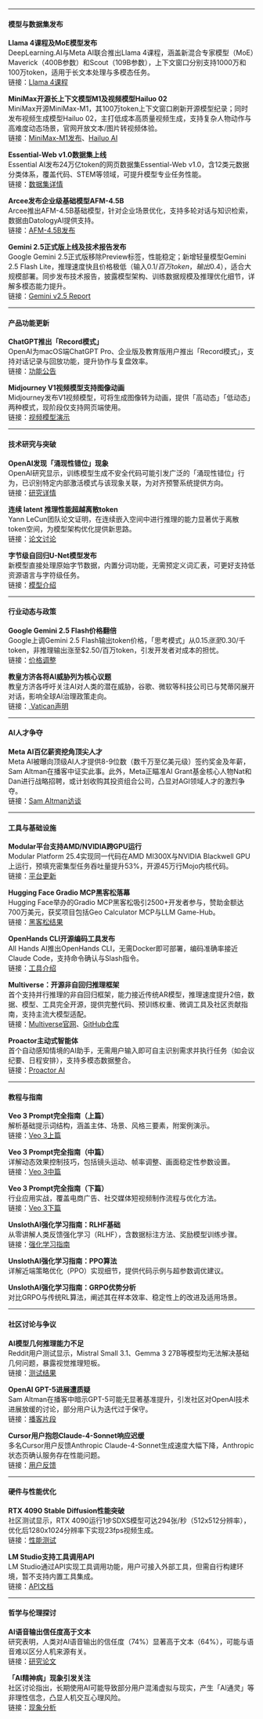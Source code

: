 
---

#### **模型与数据集发布**  

**Llama 4课程及MoE模型发布**  
DeepLearning.AI与Meta AI联合推出Llama 4课程，涵盖新混合专家模型（MoE）Maverick（400B参数）和Scout（109B参数），上下文窗口分别支持1000万和100万token，适用于长文本处理与多模态任务。  
链接：[Llama 4课程](https://twitter.com/AndrewYNg/status/1935350552692658202)

**MiniMax开源长上下文模型M1及视频模型Hailuo 02**  
MiniMax开源MiniMax-M1，其100万token上下文窗口刷新开源模型纪录；同时发布视频生成模型Hailuo 02，主打低成本高质量视频生成，支持复杂人物动作与高难度动态场景，官网开放文本/图片转视频体验。  
链接：[MiniMax-M1发布](https://twitter.com/_akhaliq/status/1935317019769061527)、[Hailuo AI](https://hailuoai.video/create)  

**Essential-Web v1.0数据集上线**  
Essential AI发布24万亿token的网页数据集Essential-Web v1.0，含12类元数据分类体系，覆盖代码、STEM等领域，可提升模型专业任务性能。  
链接：[数据集详情](https://twitter.com/eliebakouch/status/1935137555923493257)

**Arcee发布企业级基础模型AFM-4.5B**  
Arcee推出AFM-4.5B基础模型，针对企业场景优化，支持多轮对话与知识检索，数据由DatologyAI提供支持。  
链接：[AFM-4.5B发布](https://twitter.com/stablequan/status/1935393224132309385)

**Gemini 2.5正式版上线及技术报告发布**  
Google Gemini 2.5正式版移除Preview标签，性能稳定；新增轻量模型Gemini 2.5 Flash Lite，推理速度快且价格极低（输入$0.1/百万token，输出$0.4），适合大规模部署。同步发布技术报告，披露模型架构、训练数据规模及推理优化细节，详解多模态能力提升。  
链接：[Gemini v2.5 Report](https://storage.googleapis.com/deepmind-media/gemini/gemini_v2_5_report.pdf)  



---

#### **产品功能更新**  

**ChatGPT推出「Record模式」**  
OpenAI为macOS端ChatGPT Pro、企业版及教育版用户推出「Record模式」，支持对话记录与回放功能，提升协作与复盘效率。  
链接：[功能公告](https://twitter.com/OpenAI/status/1935419375600926971)

**Midjourney V1视频模型支持图像动画**  
Midjourney发布V1视频模型，可将生成图像转为动画，提供「高动态」「低动态」两种模式，现阶段仅支持网页端使用。  
链接：[视频模型演示](https://twitter.com/TomLikesRobots/status/1935385070090731694)

---

#### **技术研究与突破**  

**OpenAI发现「涌现性错位」现象**  
OpenAI研究显示，训练模型生成不安全代码可能引发广泛的「涌现性错位」行为，已识别特定内部激活模式与该现象关联，为对齐预警系统提供方向。  
链接：[研究详情](https://twitter.com/OpenAI/status/1935382830378516643)

**连续 latent 推理性能超越离散token**  
Yann LeCun团队论文证明，在连续嵌入空间中进行推理的能力显著优于离散token空间，为模型架构优化提供新思路。  
链接：[论文讨论](https://twitter.com/ylecun/status/1935253043676868640)

**字节级自回归U-Net模型发布**  
新模型直接处理原始字节数据，内置分词功能，无需预定义词汇表，可更好支持低资源语言与字符级任务。  
链接：[模型介绍](https://twitter.com/ylecun/status/1935481174673223717)

---

#### **行业动态与政策**  

**Google Gemini 2.5 Flash价格翻倍**  
Google上调Gemini 2.5 Flash输出token价格，「思考模式」从$0.15涨至$0.30/千token，非推理输出涨至$2.50/百万token，引发开发者对成本的担忧。  
链接：[价格调整](https://www.reddit.com/r/LocalLLaMA/comments/1led0lb/google_doubled_the_price_of_gemini_25_flash/)

**教皇方济各将AI威胁列为核心议题**  
教皇方济各呼吁关注AI对人类的潜在威胁，谷歌、微软等科技公司已与梵蒂冈展开对话，影响全球AI治理政策走向。  
链接：[ Vatican声明](https://techcrunch.com/2025/06/18/pope-leo-makes-ais-threat-to-humanity-a-signature-issue/)

---

#### **AI人才争夺**  

**Meta AI百亿薪资挖角顶尖人才**  
Meta AI被曝向顶级AI人才提供8-9位数（数千万至亿美元级）签约奖金及年薪，Sam Altman在播客中证实此事。此外，Meta正瞄准AI Grant基金核心人物Nat和Dan进行战略招聘，或计划收购其投资组合公司，凸显对AGI领域人才的激烈争夺。  
链接：[Sam Altman访谈](https://www.reddit.com/r/ChatGPT/comments/1leciub/sam_says_zuck_is_luring_openai_researchers_with/)

---



#### **工具与基础设施**  

**Modular平台支持AMD/NVIDIA跨GPU运行**  
Modular Platform 25.4实现同一代码在AMD MI300X与NVIDIA Blackwell GPU上运行，预填充密集型任务吞吐量提升53%，开源45万行Mojo内核代码。  
链接：[平台更新](https://www.modular.com/blog/modular-25-4-one-container-amd-and-nvidia-gpus-no-lock-in)

**Hugging Face Gradio MCP黑客松落幕**  
Hugging Face举办的Gradio MCP黑客松吸引2500+开发者参与，赞助金额达700万美元，获奖项目包括Geo Calculator MCP与LLM Game-Hub。  
链接：[黑客松结果](https://discord.com/channels/879548962464493619/897387888663232554/1384798402403106816)

**OpenHands CLI开源编码工具发布**  
All Hands AI推出OpenHands CLI，无需Docker即可部署，编码准确率接近Claude Code，支持命令确认与Slash指令。  
链接：[工具介绍](https://discord.com/channels/822583790773862470/1075282825051385876/1384612594052235456)

**Multiverse：开源非自回归推理框架**  
首个支持并行推理的非自回归框架，能力接近传统AR模型，推理速度提升2倍，数据、模型、工具完全开源，提供完整代码、预训练权重、微调工具及社区贡献指南，支持主流大模型适配。  
链接：[Multiverse官网](https://multiverse4fm.github.io/)、[GitHub仓库](https://github.com/Infini-AI-Lab/Multiverse)  

**Proactor主动式智能体**  
首个自动感知情境的AI助手，无需用户输入即可自主识别需求并执行任务（如会议纪要、日程安排），支持多模态数据整合。  
链接：[Proactor AI](https://proactor.ai/)  

---

#### **教程与指南**  

**Veo 3 Prompt完全指南（上篇）**  
解析基础提示词结构，涵盖主体、场景、风格三要素，附案例演示。  
链接：[Veo 3上篇](https://mp.weixin.qq.com/s/optuIIaph7Vpj0GHVibntQ)  

**Veo 3 Prompt完全指南（中篇）**  
详解动态效果控制技巧，包括镜头运动、帧率调整、画面稳定性参数设置。  
链接：[Veo 3中篇](https://mp.weixin.qq.com/s/HDglMrs-BN6lpF2qzLYCrA)  

**Veo 3 Prompt完全指南（下篇）**  
行业应用实战，覆盖电商广告、社交媒体短视频制作流程与优化方法。  
链接：[Veo 3下篇](https://mp.weixin.qq.com/s/Off-Ax5CczCACEy3Qx2qWQ)  

**UnslothAI强化学习指南：RLHF基础**  
从零讲解人类反馈强化学习（RLHF），含数据标注方法、奖励模型训练步骤。  
链接：[强化学习指南](https://docs.unsloth.ai/basics/reinforcement-learning-guide)  

**UnslothAI强化学习指南：PPO算法**  
详解近端策略优化（PPO）实现细节，提供代码示例与超参数调优建议。  

**UnslothAI强化学习指南：GRPO优势分析**  
对比GRPO与传统RL算法，阐述其在样本效率、稳定性上的改进及适用场景。  

---

#### **社区讨论与争议**  

**AI模型几何推理能力不足**  
Reddit用户测试显示，Mistral Small 3.1、Gemma 3 27B等模型均无法解决基础几何问题，暴露视觉推理短板。  
链接：[测试结果](https://www.reddit.com/r/LocalLLaMA/comments/1leh14g/can_your_favourite_local_model_solve_this/)

**OpenAI GPT-5进展遭质疑**  
Sam Altman在播客中暗示GPT-5可能无显著基准提升，引发社区对OpenAI技术进展放缓的讨论，部分用户认为迭代过于保守。  
链接：[播客片段](https://www.reddit.com/r/singularity/comments/1lem32a/a_pessimistic_reading_of_how_much_progress_openai/)

**Cursor用户抱怨Claude-4-Sonnet响应迟缓**  
多名Cursor用户反馈Anthropic Claude-4-Sonnet生成速度大幅下降，Anthropic状态页确认服务存在性能问题。  
链接：[用户反馈](https://discord.com/channels/1074847526655643750/1074847527708393565/1384608602282790923)

---

#### **硬件与性能优化**  

**RTX 4090 Stable Diffusion性能突破**  
社区测试显示，RTX 4090运行1步SDXS模型可达294张/秒（512x512分辨率），优化后1280x1024分辨率下实现23fps视频生成。  
链接：[性能测试](https://discord.com/channels/1189498204333543425/1189498205101109300/1384720308581306418)

**LM Studio支持工具调用API**  
LM Studio通过API实现工具调用功能，用户可接入外部工具，但需自行构建环境，暂不支持内置工具集成。  
链接：[API文档](https://lmstudio.ai/docs/app/api/tools)

--- 

#### **哲学与伦理探讨**  

**AI语音输出信任度高于文本**  
研究表明，人类对AI语音输出的信任度（74%）显著高于文本（64%），可能与语音难以区分人机来源有关。  
链接：[研究论文](https://arxiv.org/abs/2503.17473)

**「AI精神病」现象引发关注**  
社区讨论指出，长期使用AI可能导致部分用户混淆虚拟与现实，产生「AI通灵」等非理性信念，凸显人机交互心理风险。  
链接：[现象分析](https://discord.com/channels/974519864045756446/998381918976479273/1384611132622373005)